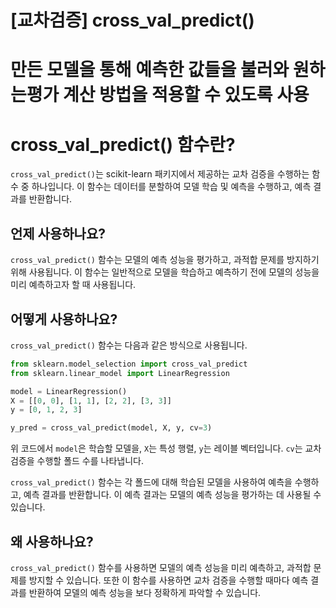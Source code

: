 # [교차검증] cross_val_predict()

# 만든 모델을 통해 예측한 값들을 불러와 원하는평가 계산 방법을 적용할 수 있도록 사용

# cross_val_predict() 함수란?

`cross_val_predict()`는 scikit-learn 패키지에서 제공하는 교차 검증을 수행하는 함수 중 하나입니다. 이 함수는 데이터를 분할하여 모델 학습 및 예측을 수행하고, 예측 결과를 반환합니다.

## 언제 사용하나요?

`cross_val_predict()` 함수는 모델의 예측 성능을 평가하고, 과적합 문제를 방지하기 위해 사용됩니다. 이 함수는 일반적으로 모델을 학습하고 예측하기 전에 모델의 성능을 미리 예측하고자 할 때 사용됩니다.

## 어떻게 사용하나요?

`cross_val_predict()` 함수는 다음과 같은 방식으로 사용됩니다.

```python
from sklearn.model_selection import cross_val_predict
from sklearn.linear_model import LinearRegression

model = LinearRegression()
X = [[0, 0], [1, 1], [2, 2], [3, 3]]
y = [0, 1, 2, 3]

y_pred = cross_val_predict(model, X, y, cv=3)

```

위 코드에서 `model`은 학습할 모델을, `X`는 특성 행렬, `y`는 레이블 벡터입니다. `cv`는 교차 검증을 수행할 폴드 수를 나타냅니다.

`cross_val_predict()` 함수는 각 폴드에 대해 학습된 모델을 사용하여 예측을 수행하고, 예측 결과를 반환합니다. 이 예측 결과는 모델의 예측 성능을 평가하는 데 사용될 수 있습니다.

## 왜 사용하나요?

`cross_val_predict()` 함수를 사용하면 모델의 예측 성능을 미리 예측하고, 과적합 문제를 방지할 수 있습니다. 또한 이 함수를 사용하면 교차 검증을 수행할 때마다 예측 결과를 반환하여 모델의 예측 성능을 보다 정확하게 파악할 수 있습니다.